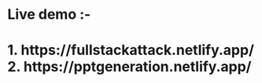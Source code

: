 <h1>Live demo :-<h1/>
1. https://fullstackattack.netlify.app/
<br>
2. https://pptgeneration.netlify.app/
